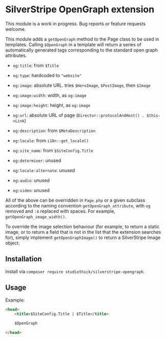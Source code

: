 # SilverStripe OpenGraph extension

This module is a work in progress. Bug reports or feature requests welcome.

This module adds a `getOpenGraph` method to the Page class to be used in
templates. Calling `$OpenGraph` in a template will return a series of 
automatically generated tags corresponding to the standard open graph 
attributes.

- `og:title`: from `$Title`
- `og:type`: hardcoded to `"website"`
- `og:image`: absolute URL. tries `$HeroImage`, `$PostImage`, then `$Image`
- `og:image:width`: width, as `og:image`
- `og:image:height`: height, as `og:image`
- `og:url`: absolute URL of page (`Director::protocolAndHost() . $this->Link`)
- `og:description`: from `$MetaDescription`
- `og:locale`: from `i18n::get_locale()`
- `og:site_name`: from `$SiteConfig.Title`

- `og:determiner`: unused
- `og:locale:alternate`: unused
- `og:audio`: unused
- `og:video`: unused

All of the above can be overridden in `Page.php` or a given subclass according
to the naming convention `getOpenGraph_attribute`, with `og` removed and `:`s 
replaced with spaces. For example, `getOpenGraph_image_width()`.

To override the image selection behaviour (for example, to return a static
image, or to return a field that is not in the list that the extension searches
for), simply implement `getOpenGraphImage()` to return a SilverStripe Image
object.

## Installation

Install via `composer require studiothick/silverstripe-opengraph`.

## Usage

Example:

```html
<head>
    <title>$SiteConfig.Title | $Title</title>

    $OpenGraph

</head>
```

